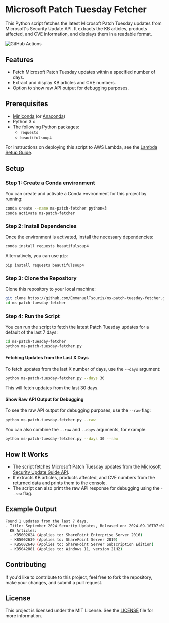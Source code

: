# Microsoft Patch Tuesday Fetcher

This Python script fetches the latest Microsoft Patch Tuesday updates from Microsoft's Security Update API. It extracts the KB articles, products affected, and CVE information, and displays them in a readable format.

![GitHub Actions](https://github.com/EmmanuelTsouris/ms-patch-tuesday-fetcher/actions/workflows/python-package-conda.yml/badge.svg)

## Features

- Fetch Microsoft Patch Tuesday updates within a specified number of days.
- Extract and display KB articles and CVE numbers.
- Option to show raw API output for debugging purposes.

## Prerequisites

- [Miniconda](https://docs.conda.io/en/latest/miniconda.html) (or [Anaconda](https://www.anaconda.com/products/distribution))
- Python 3.x
- The following Python packages:
  - `requests`
  - `beautifulsoup4`

For instructions on deploying this script to AWS Lambda, see the [Lambda Setup Guide](./lambda-example/LAMBDA_SETUP.md).

## Setup

### Step 1: Create a Conda environment

You can create and activate a Conda environment for this project by running:

```bash
conda create --name ms-patch-fetcher python=3
conda activate ms-patch-fetcher
```

### Step 2: Install Dependencies

Once the environment is activated, install the necessary dependencies:

```bash
conda install requests beautifulsoup4
```

Alternatively, you can use `pip`:

```bash
pip install requests beautifulsoup4
```

### Step 3: Clone the Repository

Clone this repository to your local machine:

```bash
git clone https://github.com/EmmanuelTsouris/ms-patch-tuesday-fetcher.git
cd ms-patch-tuesday-fetcher
```

### Step 4: Run the Script

You can run the script to fetch the latest Patch Tuesday updates for a default of the last 7 days:

```bash
cd ms-patch-tuesday-fetcher
python ms-patch-tuesday-fetcher.py
```

#### Fetching Updates from the Last X Days

To fetch updates from the last X number of days, use the `--days` argument:

```bash
python ms-patch-tuesday-fetcher.py --days 30
```

This will fetch updates from the last 30 days.

#### Show Raw API Output for Debugging

To see the raw API output for debugging purposes, use the `--raw` flag:

```bash
python ms-patch-tuesday-fetcher.py --raw
```

You can also combine the `--raw` and `--days` arguments, for example:

```bash
python ms-patch-tuesday-fetcher.py --days 30 --raw
```

## How It Works

- The script fetches Microsoft Patch Tuesday updates from the [Microsoft Security Update Guide API](https://github.com/microsoft/MSRC-Microsoft-Security-Updates-API).
- It extracts KB articles, products affected, and CVE numbers from the returned data and prints them to the console.
- The script can also print the raw API response for debugging using the `--raw` flag.

## Example Output

```bash
Found 1 updates from the last 7 days.
- Title: September 2024 Security Updates, Released on: 2024-09-10T07:00:00Z
  KB Articles:
  - KB5002624 (Applies to: SharePoint Enterprise Server 2016)
  - KB5002639 (Applies to: SharePoint Server 2019)
  - KB5002640 (Applies to: SharePoint Server Subscription Edition)
  - KB5042881 (Applies to: Windows 11, version 21H2)
```

## Contributing

If you'd like to contribute to this project, feel free to fork the repository, make your changes, and submit a pull request.

## License

This project is licensed under the MIT License. See the [LICENSE](LICENSE) file for more information.

